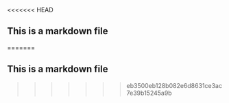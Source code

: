 <<<<<<< HEAD
## This is a markdown file
=======
## This is a markdown file
>>>>>>> eb3500eb128b082e6d8631ce3ac7e39b15245a9b
